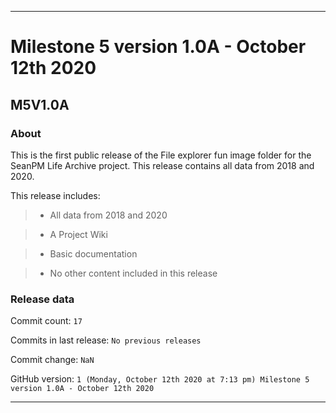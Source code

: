 
***

# Milestone 5 version 1.0A - October 12th 2020

## M5V1.0A

### About

This is the first public release of the File explorer fun image folder for the SeanPM Life Archive project. This release contains all data from 2018 and 2020.

This release includes:

> * All data from 2018 and 2020

> * A Project Wiki

> * Basic documentation

> * No other content included in this release

### Release data

Commit count: `17`

Commits in last release: `No previous releases`

Commit change: `NaN`

GitHub version: `1 (Monday, October 12th 2020 at 7:13 pm) Milestone 5 version 1.0A - October 12th 2020`

***
